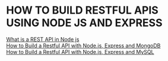# HOW TO BUILD RESTFUL APIS USING NODE JS AND EXPRESS
[What is a REST API in Node js](https://www.geeksforgeeks.org/what-is-rest-api-in-node-js/)  
[How to Build a Restful API with Node.js, Express and MongoDB](https://www.youtube.com/watch?v=0oXYLzuucwE&list=PL55RiY5tL51q4D-B63KBnygU6opNPFk_q)  
[How to Build a Restful API with Node.js, Express and MySQL](https://www.youtube.com/watch?v=5_CJIWy8uE0&list=PLG3j59vX4yLHA-wCw7KDP-i0r10ZrckqG)  